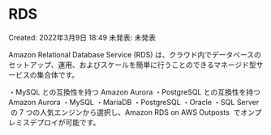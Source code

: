 # RDS

Created: 2022年3月9日 18:49
未発表: 未発表

Amazon Relational Database Service (RDS) は、クラウド内でデータベースのセットアップ、運用、およびスケールを簡単に行うことのできるマネージド型サービスの集合体です。

・MySQL との互換性を持つ Amazon Aurora
・PostgreSQL との互換性を持つ Amazon Aurora
・MySQL
・MariaDB
・PostgreSQL
・Oracle
・SQL Server
 の 7 つの人気エンジンから選択し、Amazon RDS on AWS Outposts
 でオンプレミスデプロイが可能です。